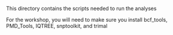 This directory contains the scripts needed to run the analyses

For the workshop, you will need to make sure you install bcf_tools, PMD_Tools, IQTREE, snptoolkit, and trimal
